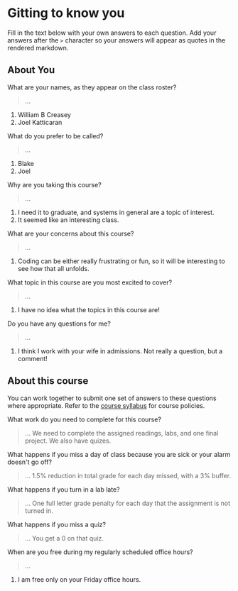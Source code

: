 # Gitting to know you
Fill in the text below with your own answers to each question. Add your answers after the `>` character so your answers will appear as quotes in the rendered markdown.

## About You
What are your names, as they appear on the class roster?
> ...
1. William B Creasey
2. Joel Katticaran

What do you prefer to be called?
> ...
1. Blake
2. Joel

Why are you taking this course?
> ...
1. I need it to graduate, and systems in general are a topic of interest.
2. It seemed like an interesting class.

What are your concerns about this course?
> ...
1. Coding can be either really frustrating or fun, so it will be interesting to see how that all unfolds. 

What topic in this course are you most excited to cover?
> ...
1. I have no idea what the topics in this course are! 

Do you have any questions for me?
> ...
1. I think I work with your wife in admissions. Not really a question, but a comment!

## About this course
You can work together to submit one set of answers to these questions where appropriate. Refer to the [course syllabus](http://www.cs.grinnell.edu/~curtsinger/teaching/2016S/CSC213/syllabus/) for course policies.

What work do you need to complete for this course?
> ...
We need to complete the assigned readings, labs, and one final project. We also have quizes. 

What happens if you miss a day of class because you are sick or your alarm doesn't go off?
> ...
1.5% reduction in total grade for each day missed, with a 3% buffer. 

What happens if you turn in a lab late?
> ...
One full letter grade penalty for each day that the assignment is not turned in. 

What happens if you miss a quiz?
> ...
You get a 0 on that quiz. 

When are you free during my regularly scheduled office hours?
> ...
1. I am free only on your Friday office hours. 
